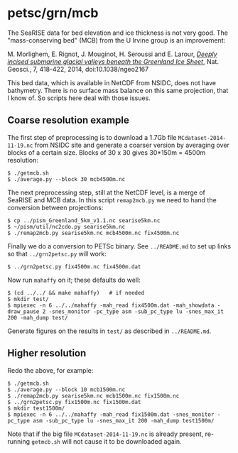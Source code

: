 petsc/grn/mcb
=============

The SeaRISE data for bed elevation and ice thickness is not very good.  The
"mass-conserving bed" (MCB) from the U Irvine group is an improvement:

M. Morlighem, E. Rignot, J. Mouginot, H. Seroussi and E. Larour,
[_Deeply incised submarine glacial valleys beneath the Greenland Ice Sheet_](http://www.nature.com/ngeo/journal/vaop/ncurrent/full/ngeo2167.html),
Nat. Geosci., 7, 418-422, 2014, doi:10.1038/ngeo2167

This bed data, which is available in NetCDF from NSIDC, does not have
bathymetry.  There is no surface mass balance on this same projection, that I
know of.  So scripts here deal with those issues.

Coarse resolution example
-------------------------

The first step of preprocessing is to download a 1.7Gb file `MCdataset-2014-11-19.nc`
from NSIDC site and generate a coarser version by averaging over blocks of a
certain size.  Blocks of 30 x 30 gives 30*150m = 4500m resolution:

    $ ./getmcb.sh
    $ ./average.py --block 30 mcb4500m.nc

The next preprocessing step, still at the NetCDF level, is a merge of SeaRISE
and MCB data.  In this script `remap2mcb.py` we need to hand the conversion
between projections:

    $ cp ../pism_Greenland_5km_v1.1.nc searise5km.nc
    $ ~/pism/util/nc2cdo.py searise5km.nc
    $ ./remap2mcb.py searise5km.nc mcb4500m.nc fix4500m.nc

Finally we do a conversion to PETSc binary.  See `../README.md` to set up links
so that `../grn2petsc.py` will work:

    $ ../grn2petsc.py fix4500m.nc fix4500m.dat

Now run `mahaffy` on it; these defaults do well:

    $ (cd ../../ && make mahaffy)   # if needed
    $ mkdir test/
    $ mpiexec -n 6 ../../mahaffy -mah_read fix4500m.dat -mah_showdata -draw_pause 2 -snes_monitor -pc_type asm -sub_pc_type lu -snes_max_it 200 -mah_dump test/

Generate figures on the results in `test/` as described in `../README.md`.

Higher resolution
-----------------

Redo the above, for example:

    $ ./getmcb.sh
    $ ./average.py --block 10 mcb1500m.nc
    $ ./remap2mcb.py searise5km.nc mcb1500m.nc fix1500m.nc
    $ ../grn2petsc.py fix1500m.nc fix1500m.dat
    $ mkdir test1500m/
    $ mpiexec -n 6 ../../mahaffy -mah_read fix1500m.dat -snes_monitor -pc_type asm -sub_pc_type lu -snes_max_it 200 -mah_dump test1500m/

Note that if the big file `MCdataset-2014-11-19.nc` is already present,
re-running `getmcb.sh` will not cause it to be downloaded again.

